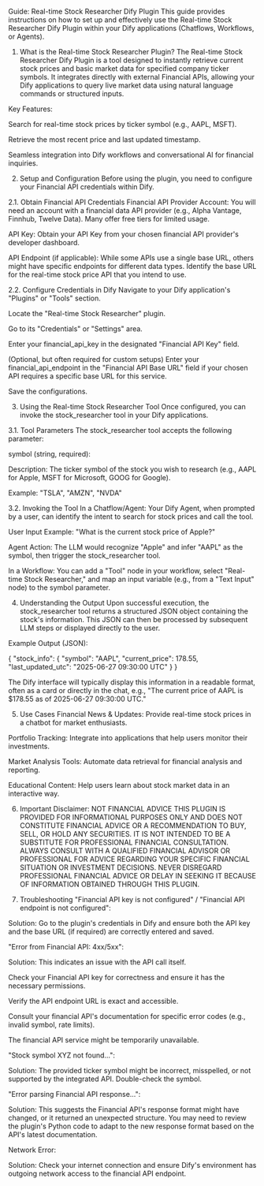 Guide: Real-time Stock Researcher Dify Plugin
This guide provides instructions on how to set up and effectively use the Real-time Stock Researcher Dify Plugin within your Dify applications (Chatflows, Workflows, or Agents).

1. What is the Real-time Stock Researcher Plugin?
The Real-time Stock Researcher Dify Plugin is a tool designed to instantly retrieve current stock prices and basic market data for specified company ticker symbols. It integrates directly with external Financial APIs, allowing your Dify applications to query live market data using natural language commands or structured inputs.

Key Features:

Search for real-time stock prices by ticker symbol (e.g., AAPL, MSFT).

Retrieve the most recent price and last updated timestamp.

Seamless integration into Dify workflows and conversational AI for financial inquiries.

2. Setup and Configuration
Before using the plugin, you need to configure your Financial API credentials within Dify.

2.1. Obtain Financial API Credentials
Financial API Provider Account: You will need an account with a financial data API provider (e.g., Alpha Vantage, Finnhub, Twelve Data). Many offer free tiers for limited usage.

API Key: Obtain your API Key from your chosen financial API provider's developer dashboard.

API Endpoint (if applicable): While some APIs use a single base URL, others might have specific endpoints for different data types. Identify the base URL for the real-time stock price API that you intend to use.

2.2. Configure Credentials in Dify
Navigate to your Dify application's "Plugins" or "Tools" section.

Locate the "Real-time Stock Researcher" plugin.

Go to its "Credentials" or "Settings" area.

Enter your financial_api_key in the designated "Financial API Key" field.

(Optional, but often required for custom setups) Enter your financial_api_endpoint in the "Financial API Base URL" field if your chosen API requires a specific base URL for this service.

Save the configurations.

3. Using the Real-time Stock Researcher Tool
Once configured, you can invoke the stock_researcher tool in your Dify applications.

3.1. Tool Parameters
The stock_researcher tool accepts the following parameter:

symbol (string, required):

Description: The ticker symbol of the stock you wish to research (e.g., AAPL for Apple, MSFT for Microsoft, GOOG for Google).

Example: "TSLA", "AMZN", "NVDA"

3.2. Invoking the Tool
In a Chatflow/Agent:
Your Dify Agent, when prompted by a user, can identify the intent to search for stock prices and call the tool.

User Input Example: "What is the current stock price of Apple?"

Agent Action: The LLM would recognize "Apple" and infer "AAPL" as the symbol, then trigger the stock_researcher tool.

In a Workflow:
You can add a "Tool" node in your workflow, select "Real-time Stock Researcher," and map an input variable (e.g., from a "Text Input" node) to the symbol parameter.

4. Understanding the Output
Upon successful execution, the stock_researcher tool returns a structured JSON object containing the stock's information. This JSON can then be processed by subsequent LLM steps or displayed directly to the user.

Example Output (JSON):

{
  "stock_info": {
    "symbol": "AAPL",
    "current_price": 178.55,
    "last_updated_utc": "2025-06-27 09:30:00 UTC"
  }
}

The Dify interface will typically display this information in a readable format, often as a card or directly in the chat, e.g., "The current price of AAPL is $178.55 as of 2025-06-27 09:30:00 UTC."

5. Use Cases
Financial News & Updates: Provide real-time stock prices in a chatbot for market enthusiasts.

Portfolio Tracking: Integrate into applications that help users monitor their investments.

Market Analysis Tools: Automate data retrieval for financial analysis and reporting.

Educational Content: Help users learn about stock market data in an interactive way.

6. Important Disclaimer: NOT FINANCIAL ADVICE
THIS PLUGIN IS PROVIDED FOR INFORMATIONAL PURPOSES ONLY AND DOES NOT CONSTITUTE FINANCIAL ADVICE OR A RECOMMENDATION TO BUY, SELL, OR HOLD ANY SECURITIES. IT IS NOT INTENDED TO BE A SUBSTITUTE FOR PROFESSIONAL FINANCIAL CONSULTATION. ALWAYS CONSULT WITH A QUALIFIED FINANCIAL ADVISOR OR PROFESSIONAL FOR ADVICE REGARDING YOUR SPECIFIC FINANCIAL SITUATION OR INVESTMENT DECISIONS. NEVER DISREGARD PROFESSIONAL FINANCIAL ADVICE OR DELAY IN SEEKING IT BECAUSE OF INFORMATION OBTAINED THROUGH THIS PLUGIN.

7. Troubleshooting
"Financial API key is not configured" / "Financial API endpoint is not configured":

Solution: Go to the plugin's credentials in Dify and ensure both the API key and the base URL (if required) are correctly entered and saved.

"Error from Financial API: 4xx/5xx":

Solution: This indicates an issue with the API call itself.

Check your Financial API key for correctness and ensure it has the necessary permissions.

Verify the API endpoint URL is exact and accessible.

Consult your financial API's documentation for specific error codes (e.g., invalid symbol, rate limits).

The financial API service might be temporarily unavailable.

"Stock symbol XYZ not found...":

Solution: The provided ticker symbol might be incorrect, misspelled, or not supported by the integrated API. Double-check the symbol.

"Error parsing Financial API response...":

Solution: This suggests the Financial API's response format might have changed, or it returned an unexpected structure. You may need to review the plugin's Python code to adapt to the new response format based on the API's latest documentation.

Network Error:

Solution: Check your internet connection and ensure Dify's environment has outgoing network access to the financial API endpoint.